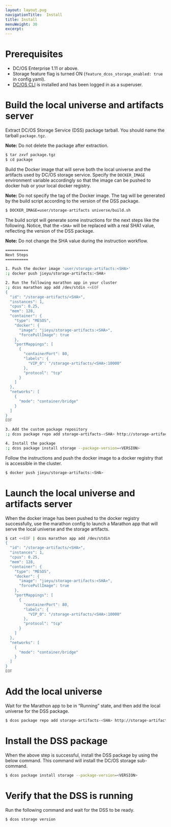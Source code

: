 ```yaml
---
layout: layout.pug
navigationTitle:  Install
title: Install
menuWeight: 30
excerpt:
---
```


# Prerequisites

- DC/OS Enterprise 1.11 or above.
- Storage feature flag is turned ON (`feature_dcos_storage_enabled: true` in config.yaml).
- [DC/OS CLI](/latest/cli/install/) is installed and has been logged in as a superuser.

# Build the local universe and artifacts server

Extract DC/OS Storage Service (DSS) package tarball.
You should name the tarball `package.tgz`.

**Note:** Do not delete the package after extraction.

```bash
$ tar zxvf package.tgz
$ cd package
```

Build the Docker image that will serve both the local universe and the artifacts used by DC/OS storage service.
Specify the `DOCKER_IMAGE` environment variable accordingly so that the image can be pushed to docker hub or your local docker registry.

**Note:** Do not specify the tag of the Docker image.
The tag will be generated by the build script according to the version of the DSS package.

```bash
$ DOCKER_IMAGE=user/storage-artifacts universe/build.sh
```

The build script will generate some instructions for the next steps like the following.
Notice, that the `<SHA>` will be replaced with a real SHA1 value, reflecting the version of the DSS package.

**Note:** Do not change the SHA value during the instruction workflow.

```bash
==========
Next Steps
==========

1. Push the docker image 'user/storage-artifacts:<SHA>'
:; docker push jieyu/storage-artifacts:<SHA>

2. Run the following marathon app in your cluster
:; dcos marathon app add /dev/stdin <<EOF
{
  "id": "/storage-artifacts/<SHA>",
  "instances": 1,
  "cpus": 0.25,
  "mem": 128,
  "container": {
    "type": "MESOS",
    "docker": {
      "image": "jieyu/storage-artifacts:<SHA>",
      "forcePullImage": true
    },
    "portMappings": [
      {
        "containerPort": 80,
        "labels": {
          "VIP_0": "/storage-artifacts/<SHA>:10000"
        },
        "protocol": "tcp"
      }
    ]
  },
  "networks": [
    {
      "mode": "container/bridge"
    }
  ]
}
EOF

3. Add the custom package repository
:; dcos package repo add storage-artifacts-<SHA> http://storage-artifacts<SHA>.marathon.l4lb.thisdcos.directory:10000/repo.json --index=0

4. Install the package
:; dcos package install storage --package-version=<VERSION>
```

Follow the instructions and push the docker image to a docker registry that is accessible in the cluster.

```bash
$ docker push jieyu/storage-artifacts:<SHA>
```

# Launch the local universe and artifacts server

When the docker image has been pushed to the docker registry successfully, use the marathon config to launch a Marathon app that will serve the local universe and the storage artifacts.

```bash
$ cat <<EOF | dcos marathon app add /dev/stdin
{
  "id": "/storage-artifacts/<SHA>",
  "instances": 1,
  "cpus": 0.25,
  "mem": 128,
  "container": {
    "type": "MESOS",
    "docker": {
      "image": "jieyu/storage-artifacts:<SHA>",
      "forcePullImage": true
    },
    "portMappings": [
      {
        "containerPort": 80,
        "labels": {
          "VIP_0": "/storage-artifacts/<SHA>:10000"
        },
        "protocol": "tcp"
      }
    ]
  },
  "networks": [
    {
      "mode": "container/bridge"
    }
  ]
}
EOF
```

# Add the local universe

Wait for the Marathon app to be in “Running” state, and then add the local universe for the DSS package.

```bash
$ dcos package repo add storage-artifacts-<SHA> http://storage-artifacts<SHA>.marathon.l4lb.thisdcos.directory:10000/repo.json --index=0
```

# Install the DSS package

When the above step is successful, install the DSS package by using the below command.
This command will install the DC/OS storage sub-command.

```bash
$ dcos package install storage --package-version=<VERSION>
```

# Verify that the DSS is running

Run the following command and wait for the DSS to be ready.

```bash
$ dcos storage version
```
